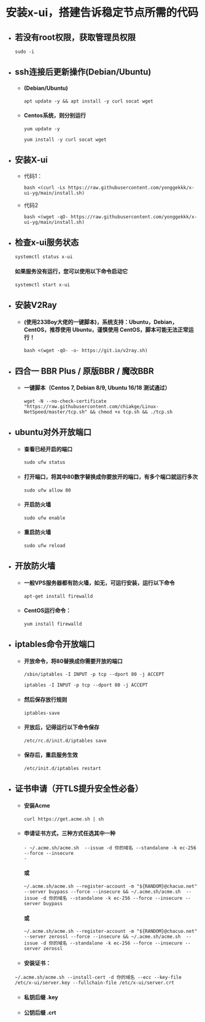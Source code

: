 # 安装x-ui，搭建告诉稳定节点所需的代码


- ## 若没有root权限，获取管理员权限

  ```
  sudo -i
  ```

- ## ssh连接后更新操作(Debian/Ubuntu)

  - #### (Debian/Ubuntu)

    ```
    apt update -y && apt install -y curl socat wget
    ```

  - #### Centos系统，则分别运行

    ```
    yum update -y
    ```

    ```
    yum install -y curl socat wget
    ```

- ## 安装X-ui


  - 代码1：

    ```
    bash <(curl -Ls https://raw.githubusercontent.com/yonggekkk/x-ui-yg/main/install.sh)
    ```

  - 代码2

    ```
    bash <(wget -qO- https://raw.githubusercontent.com/yonggekkk/x-ui-yg/main/install.sh)
    ```

    

- ## 检查x-ui服务状态

  ```
  systemctl status x-ui
  ```

  #### 			如果服务没有运行，您可以使用以下命令启动它

  ```
  systemctl start x-ui
  ```

- ## 安装V2Ray

  - #### (使用233Boy大佬的一键脚本)，系统支持：Ubuntu，Debian，CentOS，推荐使用 Ubuntu，谨慎使用 CentOS，脚本可能无法正常运行！

    ```
    bash <(wget -qO- -o- https://git.io/v2ray.sh)
    ```

- ## 四合一 BBR Plus / 原版BBR / 魔改BBR

  - #### 一键脚本（Centos 7, Debian 8/9, Ubuntu 16/18 测试通过）

    ```
    wget -N --no-check-certificate "https://raw.githubusercontent.com/chiakge/Linux-NetSpeed/master/tcp.sh" && chmod +x tcp.sh && ./tcp.sh
    ```

- ## ubuntu对外开放端口

  - #### 查看已经开启的端口

    ```
    sudo ufw status
    ```

  - #### 打开端口，将其中80数字替换成你要放开的端口，有多个端口就运行多次

    ```
    sudo ufw allow 80
    ```

  - #### 开启防火墙

    ```
    sudo ufw enable
    ```

  - #### 重启防火墙

    ```
    sudo ufw reload
    ```

- ## **开放防火墙**

  - #### 一般VPS服务器都有防火墙，如无，可运行安装，运行以下命令

    ```
    apt-get install firewalld
    ```

  - #### CentOS运行命令：

    ```
    yum install firewalld
    ```

- ## iptables命令开放端口

  - #### 开放命令，将80替换成你需要开放的端口

    ```
    /sbin/iptables -I INPUT -p tcp --dport 80 -j ACCEPT
    ```

    ```
    iptables -I INPUT -p tcp --dport 80 -j ACCEPT
    ```

  - #### 然后保存放行规则

    ```
    iptables-save
    ```

  - #### 开放后，记得运行以下命令保存

    ```
    /etc/rc.d/init.d/iptables save
    ```

  - #### 保存后，重启服务生效

    ```
    /etc/init.d/iptables restart
    ```

- ## 证书申请（开TLS提升安全性必备）

  - #### 安装Acme

    ```
    curl https://get.acme.sh | sh
    ```

  - #### 申请证书方式，三种方式任选其中一种

    ```
    - ~/.acme.sh/acme.sh  --issue -d 你的域名 --standalone -k ec-256 --force --insecure
    - 
    ```

    #### 或   

    ```
    ~/.acme.sh/acme.sh --register-account -m "${RANDOM}@chacuo.net" --server buypass --force --insecure && ~/.acme.sh/acme.sh  --issue -d 你的域名 --standalone -k ec-256 --force --insecure --server buypass
    ```

    #### 或

    ```
    ~/.acme.sh/acme.sh --register-account -m "${RANDOM}@chacuo.net" --server zerossl --force --insecure && ~/.acme.sh/acme.sh  --issue -d 你的域名 --standalone -k ec-256 --force --insecure --server zerossl
    ```

  - #### 安装证书：

  ```
  ~/.acme.sh/acme.sh --install-cert -d 你的域名 --ecc --key-file /etc/x-ui/server.key --fullchain-file /etc/x-ui/server.crt
  ```

  - #### 私钥后缀    .key

  - #### 公钥后缀   .crt
